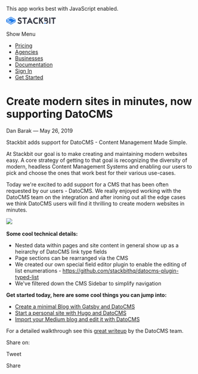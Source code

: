 This app works best with JavaScript enabled.

<a href="/" class="masthead-logo"><img src="/images/logo_alt.svg" alt="Stackbit logo" width="133" height="20" /></a>

<span class="screen-reader-text">Show Menu</span><span class="masthead-menu-icon" aria-hidden="true"></span>

-   [Pricing](/pricing)
-   [Agencies](/agencies)
-   [Businesses](/businesses)
-   [Documentation](https://www.stackbit.com/docs/)
-   [Sign In](https://app.stackbit.com/)
-   <a href="https://app.stackbit.com/create" class="button-component button-component-theme-accent button-component-hollow"><span>Get Started</span></a>

Create modern sites in minutes, now supporting DatoCMS
======================================================

Dan Barak — May 26, 2019

Stackbit adds support for DatoCMS - Content Management Made Simple.

At Stackbit our goal is to make creating and maintaining modern websites easy. A core strategy of getting to that goal is recognizing the diversity of modern, headless Content Management Systems and enabling our users to pick and choose the ones that work best for their various use-cases.

Today we're excited to add support for a CMS that has been often requested by our users - DatoCMS. We really enjoyed working with the DatoCMS team on the integration and after ironing out all the edge cases we think DatoCMS users will find it thrilling to create modern websites in minutes.

![](/images/1562447757-datocms.png)

**Some cool technical details:**

-   Nested data within pages and site content in general show up as a heirarchy of DatoCMS link type fields
-   Page sections can be rearranged via the CMS
-   We created our own special field editor plugin to enable the editing of list enumerations - <https://github.com/stackbithq/datocms-plugin-typed-list>
-   We've filtered down the CMS Sidebar to simplify navigation

**Get started today, here are some cool things you can jump into:**

-   [Create a minimal Blog with Gatsby and DatoCMS](https://app.stackbit.com/wizard?theme=fjord&ssg=gatsby&cms=datocms)
-   [Start a personal site with Hugo and DatoCMS](https://app.stackbit.com/wizard?theme=fresh&ssg=hugo&cms=datocms)
-   [Import your Medium blog and edit it with DatoCMS](https://www.stackbit.com/medium/)

For a detailed walkthrough see this [great writeup](https://www.datocms.com/blog/how-to-create-a-jamstack-site-in-minutes-with-stackbit/) by the DatoCMS team.

<span class="post-share-title">Share on:</span>

Tweet

Share













<!-- -->



<!-- -->








